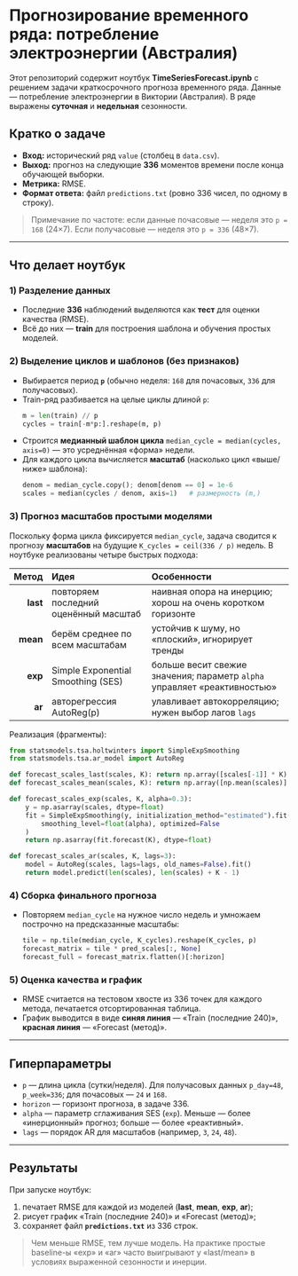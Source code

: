 # Прогнозирование временного ряда: потребление электроэнергии (Австралия)

Этот репозиторий содержит ноутбук **TimeSeriesForecast.ipynb** с решением задачи краткосрочного прогноза временного ряда.
Данные — потребление электроэнергии в Виктории (Австралия). В ряде выражены **суточная** и **недельная** сезонности.

## Кратко о задаче
- **Вход:** исторический ряд `value` (столбец в `data.csv`).
- **Выход:** прогноз на следующие **336** моментов времени после конца обучающей выборки.
- **Метрика:** RMSE.
- **Формат ответа:** файл `predictions.txt` (ровно 336 чисел, по одному в строку).

> Примечание по частоте: если данные почасовые — неделя это `p = 168` (24×7). Если получасовые — неделя это `p = 336` (48×7).

---

## Что делает ноутбук

### 1) Разделение данных
- Последние **336** наблюдений выделяются как **тест** для оценки качества (RMSE).
- Всё до них — **train** для построения шаблона и обучения простых моделей.

### 2) Выделение циклов и шаблонов (без признаков)
- Выбирается период **`p`** (обычно неделя: `168` для почасовых, `336` для получасовых).
- Train-ряд разбивается на целые циклы длиной `p`:
  ```python
  m = len(train) // p
  cycles = train[-m*p:].reshape(m, p)
  ```
- Строится **медианный шаблон цикла** `median_cycle = median(cycles, axis=0)` — это усреднённая «форма» недели.
- Для каждого цикла вычисляется **масштаб** (насколько цикл «выше/ниже» шаблона):
  ```python
  denom = median_cycle.copy(); denom[denom == 0] = 1e-6
  scales = median(cycles / denom, axis=1)   # размерность (m,)
  ```

### 3) Прогноз масштабов простыми моделями
Поскольку форма цикла фиксируется `median_cycle`, задача сводится к прогнозу **масштабов** на будущие `K_cycles = ceil(336 / p)` недель. В ноутбуке реализованы четыре быстрых подхода:

| Метод | Идея | Особенности |
|------:|:-----|:------------|
| **last** | повторяем последний оценённый масштаб | наивная опора на инерцию; хорош на очень коротком горизонте |
| **mean** | берём среднее по всем масштабам | устойчив к шуму, но «плоский», игнорирует тренды |
| **exp** | Simple Exponential Smoothing (SES) | больше весит свежие значения; параметр `alpha` управляет «реактивностью» |
| **ar** | авторегрессия AutoReg(p) | улавливает автокорреляцию; нужен выбор лагов `lags` |

Реализация (фрагменты):
```python
from statsmodels.tsa.holtwinters import SimpleExpSmoothing
from statsmodels.tsa.ar_model import AutoReg

def forecast_scales_last(scales, K): return np.array([scales[-1]] * K)
def forecast_scales_mean(scales, K): return np.array([np.mean(scales)] * K)

def forecast_scales_exp(scales, K, alpha=0.3):
    y = np.asarray(scales, dtype=float)
    fit = SimpleExpSmoothing(y, initialization_method="estimated").fit(
        smoothing_level=float(alpha), optimized=False
    )
    return np.asarray(fit.forecast(K), dtype=float)

def forecast_scales_ar(scales, K, lags=3):
    model = AutoReg(scales, lags=lags, old_names=False).fit()
    return model.predict(len(scales), len(scales) + K - 1)
```

### 4) Сборка финального прогноза
- Повторяем `median_cycle` на нужное число недель и умножаем построчно на предсказанные масштабы:
  ```python
  tile = np.tile(median_cycle, K_cycles).reshape(K_cycles, p)
  forecast_matrix = tile * pred_scales[:, None]
  forecast_full = forecast_matrix.flatten()[:horizon]
  ```

### 5) Оценка качества и график
- RMSE считается на тестовом хвосте из 336 точек для каждого метода, печатается отсортированная таблица.
- График выводится в виде **синяя линия** — «Train (последние 240)», **красная линия** — «Forecast (метод)».

---

## Гиперпараметры
- `p` — длина цикла (сутки/неделя). Для получасовых данных `p_day=48`, `p_week=336`; для почасовых — `24` и `168`.  
- `horizon` — горизонт прогноза, в задаче 336.
- `alpha` — параметр сглаживания SES (`exp`). Меньше — более «инерционный» прогноз; больше — более «реактивный».
- `lags` — порядок AR для масштабов (например, `3`, `24`, `48`).

---

## Результаты
При запуске ноутбук:
1. печатает RMSE для каждой из моделей (**last**, **mean**, **exp**, **ar**);
2. рисует график «Train (последние 240)» и «Forecast (метод)»;
3. сохраняет файл **`predictions.txt`** из 336 строк.

> Чем меньше RMSE, тем лучше модель. На практике простые baseline-ы «exp» и «ar» часто выигрывают у «last/mean» в условиях выраженной сезонности и инерции.
